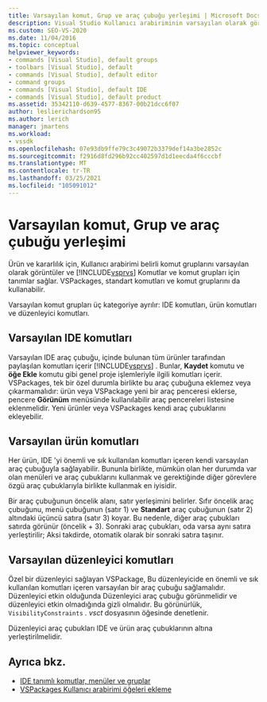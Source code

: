 ```yaml
---
title: Varsayılan komut, Grup ve araç çubuğu yerleşimi | Microsoft Docs
description: Visual Studio Kullanıcı arabiriminin varsayılan olarak görüntüleyeceği IDE komutları, ürün komutları ve düzenleyici komutları hakkında bilgi edinin.
ms.custom: SEO-VS-2020
ms.date: 11/04/2016
ms.topic: conceptual
helpviewer_keywords:
- commands [Visual Studio], default groups
- toolbars [Visual Studio], default
- commands [Visual Studio], default editor
- command groups
- commands [Visual Studio], default IDE
- commands [Visual Studio], default product
ms.assetid: 35342110-d639-4577-8367-00b21dcc6f07
author: leslierichardson95
ms.author: lerich
manager: jmartens
ms.workload:
- vssdk
ms.openlocfilehash: 07e93db9ffe79c3c49072b3379def14a3be2852c
ms.sourcegitcommit: f2916d8fd296b92cc402597d1d1eecda4f6cccbf
ms.translationtype: MT
ms.contentlocale: tr-TR
ms.lasthandoff: 03/25/2021
ms.locfileid: "105091012"
---
```

# <a name="default-command-group-and-toolbar-placement"></a>Varsayılan komut, Grup ve araç çubuğu yerleşimi
Ürün ve kararlılık için, Kullanıcı arabirimi belirli komut gruplarını varsayılan olarak görüntüler ve [!INCLUDE[vsprvs](../../code-quality/includes/vsprvs_md.md)] Komutlar ve komut grupları için tanımlar sağlar. VSPackages, standart komutları ve komut gruplarını da kullanabilir.

 Varsayılan komut grupları üç kategoriye ayrılır: IDE komutları, ürün komutları ve düzenleyici komutları.

## <a name="default-ide-commands"></a>Varsayılan IDE komutları
 Varsayılan IDE araç çubuğu, içinde bulunan tüm ürünler tarafından paylaşılan komutları içerir [!INCLUDE[vsprvs](../../code-quality/includes/vsprvs_md.md)] . Bunlar, **Kaydet** komutu ve **öğe Ekle** komutu gibi genel proje işlemleriyle ilgili komutları içerir. VSPackages, tek bir özel durumla birlikte bu araç çubuğuna eklemez veya çıkarmamalıdır: ürün veya VSPackage yeni bir araç penceresi eklerse, pencere **Görünüm** menüsünde kullanılabilir araç pencereleri listesine eklenmelidir. Yeni ürünler veya VSPackages kendi araç çubuklarını ekleyebilir.

## <a name="default-product-commands"></a>Varsayılan ürün komutları
 Her ürün, IDE 'yi önemli ve sık kullanılan komutları içeren kendi varsayılan araç çubuğuyla sağlayabilir. Bununla birlikte, mümkün olan her durumda var olan menüleri ve araç çubuklarını kullanmak ve gerektiğinde diğer görevlere özgü araç çubuklarıyla birlikte kullanmak en iyisidir.

 Bir araç çubuğunun öncelik alanı, satır yerleşimini belirler. Sıfır öncelik araç çubuğunu, menü çubuğunun (satır 1) ve **Standart** araç çubuğunun (satır 2) altındaki üçüncü satıra (satır 3) koyar. Bu nedenle, diğer araç çubukları satırda görünür (öncelik + 3). Sonraki araç çubukları, oda varsa aynı satıra yerleştirilir; Aksi takdirde, otomatik olarak bir sonraki satıra taşınır.

## <a name="default-editor-commands"></a>Varsayılan düzenleyici komutları
 Özel bir düzenleyici sağlayan VSPackage, Bu düzenleyicide en önemli ve sık kullanılan komutları içeren varsayılan bir araç çubuğu sağlamalıdır. Düzenleyici etkin olduğunda Düzenleyici araç çubuğu görünmelidir ve düzenleyici etkin olmadığında gizli olmalıdır. Bu görünürlük, `VisibilityConstraints` *. vsct* dosyasının öğesinde denetlenir.

 Düzenleyici araç çubukları IDE ve ürün araç çubuklarının altına yerleştirilmelidir.

## <a name="see-also"></a>Ayrıca bkz.
- [IDE tanımlı komutlar, menüler ve gruplar](../../extensibility/internals/ide-defined-commands-menus-and-groups.md)
- [VSPackages Kullanıcı arabirimi öğeleri ekleme](../../extensibility/internals/how-vspackages-add-user-interface-elements.md)
